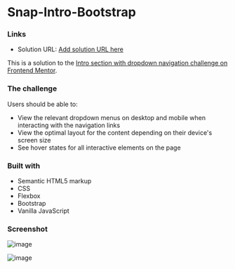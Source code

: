 # Snap-Intro-Bootstrap

### Links
- Solution URL: [Add solution URL here](https://your-solution-url.com)

This is a solution to the [Intro section with dropdown navigation challenge on Frontend Mentor](https://www.frontendmentor.io/challenges/intro-section-with-dropdown-navigation-ryaPetHE5).

### The challenge
Users should be able to:
- View the relevant dropdown menus on desktop and mobile when interacting with the navigation links
- View the optimal layout for the content depending on their device's screen size
- See hover states for all interactive elements on the page


### Built with

- Semantic HTML5 markup
- CSS
- Flexbox
- Bootstrap
- Vanilla JavaScript

### Screenshot

![image](https://user-images.githubusercontent.com/83997906/165029609-bbb5fb3f-2267-4b2f-a1a5-6c8e4f87b2e6.png)

![image](https://user-images.githubusercontent.com/83997906/165029712-f463a881-3b17-46a1-a29b-be6c55744b6d.png)
